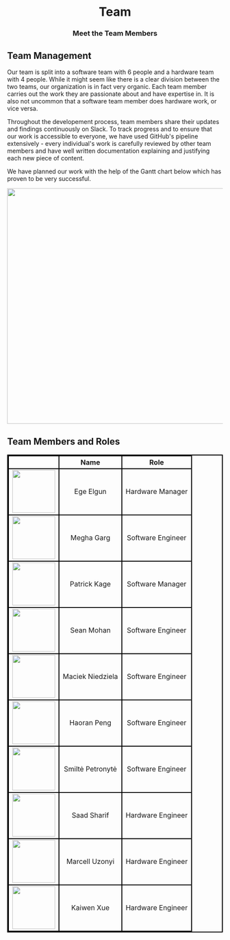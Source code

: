 <h1 align="center">Team</h1>
<h3 align="center">Meet the Team Members</h3>

## Team Management

Our team is split into a software team with 6 people and a hardware team with 4 people. While it might seem like there is a clear division between the two teams, our organization is in fact very organic. Each team member carries out the work they are passionate about and have expertise in. It is also not uncommon that a software team member does hardware work, or vice versa.

Throughout the developement process, team members share their updates and findings continuously on Slack. To track progress and to ensure that our work is accessible to everyone, we have used GitHub's pipeline extensively - every individual's work is carefully reviewed by other team members and have well written documentation explaining and justifying each new piece of content.

We have planned our work with the help of the Gantt chart below which has proven to be very successful.

<p align="center">
  <img width="550" src="static/imgs/gantt.png">
</p>


## Team Members and Roles

<style type="text/css">
table{
    border-collapse: collapse;
    border-spacing: 0;
    border:2px solid #000000;
}	

th{
    border:2px solid #000000;
}

td{
    border:2px solid #000000;
}
</style>

|   |    Name  |       Role      |
|:-:|:--------:|:---------------:|
| <img src="static/imgs/turkey.jpeg" width="100"/>  | Ege Elgun | Hardware Manager |
| <img src="static/imgs/india.jpg" width="100"/>  | Megha Garg | Software Engineer|
| <img src="static/imgs/us.jpg" width="100"/>  | Patrick Kage | Software Manager |
| <img src="static/imgs/uk.jpg" width="100"/>  | Sean Mohan| Software Engineer|
| <img src="static/imgs/poland.jpg" width="100"/>  | Maciek Niedziela | Software Engineer|
| <img src="static/imgs/china.jpg" width="100"/>  | Haoran Peng | Software Engineer|
| <img src="static/imgs/lithuania.jpg" width="100"/>  | Smiltė Petronytė | Software Engineer|
| <img src="static/imgs/uk.jpg" width="100"/>  | Saad Sharif| Hardware Engineer |
| <img id="1" src="static/imgs/hungary.jpg" width="100"/>  | Marcell Uzonyi | Hardware Engineer|
| <img src="static/imgs/china.jpg" width="100"/>  | Kaiwen Xue| Hardware Engineer|


<script>
  function randImg() {
    var x = document.getElementById("1");
    x.src= "https://randomuser.me/api/portraits/men/" + Math.floor((Math.random() * 91) + 1) + ".jpg";
  }

  window.onload=randImg();
</script>
